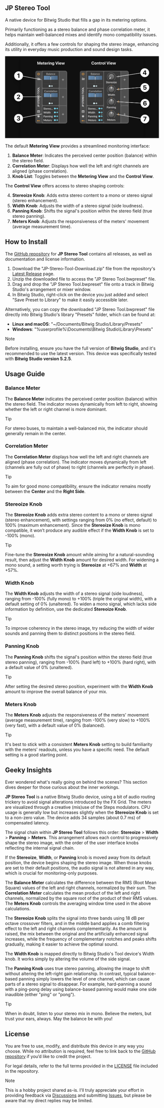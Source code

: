 ## JP Stereo Tool

A native device for Bitwig Studio that fills a gap in its metering options.

Primarily functioning as a stereo balance and phase correlation meter, it helps maintain well-balanced mixes and identify mono compatibility issues.

Additionally, it offers a few controls for shaping the stereo image, enhancing its utility in everyday music production and sound design tasks.

![User Interface Overview](https://github.com/JanuszPelc/StereoTool/raw/main/Assets/Images/Overview.png)

The default **Metering View** provides a streamlined monitoring interface:

1. **Balance Meter**: Indicates the perceived center position (balance) within the stereo field.
2. **Correlation Meter**: Displays how well the left and right channels are aligned (phase correlation).
3. **Knob List**: Toggles between the **Metering View** and the **Control View**.

The **Control View** offers access to stereo shaping controls:

4. **Stereoize Knob**: Adds extra stereo content to a mono or stereo signal (stereo enhancement).
5. **Width Knob**: Adjusts the width of a stereo signal (side loudness).
6. **Panning Knob**: Shifts the signal's position within the stereo field (true stereo panning).
7. **Meters Knob**: Adjusts the responsiveness of the meters' movement (average measurement time).

## How to Install

The [GitHub repository](https://github.com/JanuszPelc/StereoTool) for **JP Stereo Tool** contains all releases, as well as documentation and license information.

1. Download the "JP-Stereo-Tool-Download.zip" file from the repository's [Latest Release](https://github.com/JanuszPelc/StereoTool/releases/latest) page.
2. Unzip the downloaded file to access the "JP Stereo Tool.bwpreset" file.
3. Drag and drop the "JP Stereo Tool.bwpreset" file onto a track in Bitwig Studio's arrangement or mixer window.
4. In Bitwig Studio, right-click on the device you just added and select "Save Preset to Library" to make it easily accessible later.

Alternatively, you can copy the downloaded "JP Stereo Tool.bwpreset" file directly into Bitwig Studio's library "Presets" folder, which can be found at:

- **Linux and macOS**: "~/Documents/Bitwig Studio/Library/Presets"
- **Windows**: "%userprofile%\Documents\Bitwig Studio\Library\Presets"

> [!NOTE]
> Before installing, ensure you have the full version of **Bitwig Studio**, and it's recommended to use the latest version. This device was specifically tested with **Bitwig Studio version 5.2.5**.

## Usage Guide

### Balance Meter

The **Balance Meter** indicates the perceived center position (balance) within the stereo field. The indicator moves dynamically from left to right, showing whether the left or right channel is more dominant.

> [!TIP]
> For stereo buses, to maintain a well-balanced mix, the indicator should generally remain in the center.

### Correlation Meter

The **Correlation Meter** displays how well the left and right channels are aligned (phase correlation). The indicator moves dynamically from left (channels are fully out of phase) to right (channels are perfectly in phase).

> [!TIP]
> To aim for good mono compatibility, ensure the indicator remains mostly between the **Center** and the **Right Side**.

### Stereoize Knob

The **Stereoize Knob** adds extra stereo content to a mono or stereo signal (stereo enhancement), with settings ranging from 0% (no effect, default) to 100% (maximum enhancement). Since the **Stereoize Knob** is mono compatible, it won’t produce any audible effect if the **Width Knob** is set to -100% (mono).

> [!TIP]
> Fine-tune the **Stereoize Knob** amount while aiming for a natural-sounding result, then adjust the **Width Knob** amount for desired width. For widening a mono sound, a setting worth trying is **Stereoize** at +67% and **Width** at +57%.

### Width Knob

The **Width Knob** adjusts the width of a stereo signal (side loudness), ranging from -100% (fully mono) to +100% (triple the original width), with a default setting of 0% (unaltered). To widen a mono signal, which lacks side information by definition, use the dedicated **Stereoize Knob**.

> [!TIP]
> To improve coherency in the stereo image, try reducing the width of wider sounds and panning them to distinct positions in the stereo field.

### Panning Knob

The **Panning Knob** shifts the signal's position within the stereo field (true stereo panning), ranging from -100% (hard left) to +100% (hard right), with a default value of 0% (unaltered).

> [!TIP]
> After setting the desired stereo position, experiment with the **Width Knob** amount to improve the overall balance of your mix.

### Meters Knob

The **Meters Knob** adjusts the responsiveness of the meters' movement (average measurement time), ranging from -100% (very slow) to +100% (very fast), with a default value of 0% (balanced).

> [!TIP]
> It's best to stick with a consistent **Meters Knob** setting to build familiarity with the meters' readouts, unless you have a specific need. The default setting is a good starting point.

## Geeky Insights

Ever wondered what's really going on behind the scenes? This section dives deeper for those curious about the inner workings.

**JP Stereo Tool** is a native Bitwig Studio device, using a bit of audio routing trickery to avoid signal alterations introduced by the FX Grid. The meters are visualized through a creative (mis)use of the Steps modulators. CPU usage is generally low but increases slightly when the **Stereoize Knob** is set to a non-zero value. The device adds 34 samples (about 0.7 ms) of compensated latency.

The signal chain within **JP Stereo Tool** follows this order: **Stereoize** > **Width** > **Panning** > **Meters**. This arrangement allows each control to progressively shape the stereo image, with the order of the user interface knobs reflecting the internal signal chain.

If the **Stereoize**, **Width**, or **Panning** knob is moved away from its default position, the device begins shaping the stereo image. When those knobs are set to their default positions, the audio signal is not altered in any way, which is crucial for monitoring-only purposes.

The **Balance Meter** calculates the difference between the RMS (Root Mean Square) values of the left and right channels, normalized by their sum. The **Correlation Meter** calculates the mean product of the left and right channels, normalized by the square root of the product of their RMS values. The **Meters Knob** controls the averaging window time used in the above calculations.

The **Stereoize Knob** splits the signal into three bands using 18 dB per octave crossover filters, and in the middle band applies a comb filtering effect to the left and right channels complementarily. As the amount is raised, the mix between the original and the artificially enhanced signal increases, while the frequency of complementary notches and peaks shifts gradually, making it easier to achieve the optimal sound.

The **Width Knob** is mapped directly to Bitwig Studio's Tool device's Width knob. It works simply by altering the volume of the side signal.

The **Panning Knob** uses true stereo panning, allowing the image to shift without altering the left-right gain relationship. In contrast, typical balance-based panning simply lowers the level of one channel, which can cause parts of a stereo signal to disappear. For example, hard-panning a sound with a ping-pong delay using balance-based panning would make one side inaudible (either "ping" or "pong").

> [!TIP]
> When in doubt, listen to your stereo mix in mono. Believe the meters, but trust your ears, always. May the balance be with you!

## License

You are free to use, modify, and distribute this device in any way you choose. While no attribution is required, feel free to link back to the [GitHub repository](https://github.com/JanuszPelc/StereoTool) if you’d like to credit the project.

For legal details, refer to the full terms provided in the [LICENSE](https://github.com/JanuszPelc/StereoTool/blob/main/LICENSE) file included in the repository.

> [!NOTE]
> This is a hobby project shared as-is. I'll truly appreciate your effort in providing feedback via [Discussions](https://github.com/JanuszPelc/StereoTool/discussions) and submitting [Issues](https://github.com/JanuszPelc/StereoTool/issues), but please be aware that my direct replies may be limited.
